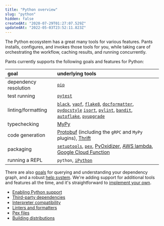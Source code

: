 ```yaml
---
title: "Python overview"
slug: "python"
hidden: false
createdAt: "2020-07-29T01:27:07.529Z"
updatedAt: "2022-05-03T23:52:11.823Z"
---
```

The Python ecosystem has a great many tools for various features. Pants installs, configures, and invokes those tools for you, while taking care of orchestrating the workflow, caching results, and running concurrently.

Pants currently supports the following goals and features for Python:

| goal                  | underlying tools                                                                                                                                                                                                                                                                                                                                                          |
| :-------------------- | :--------------------------------------------------------------------------------------------------------------------------------------------------------------------------------------------------------------------------------------------------------------------------------------------------------------------------------------------------------------------------|
| dependency resolution | [`pip`](doc:python-third-party-dependencies)                                                                                                                                                                                                                                                                                                                              |
| test running          | [`pytest`](doc:python-test-goal)                                                                                                                                                                                                                                                                                                                                          |
| linting/formatting    | [`black`](doc:reference-black), [`yapf`](doc:reference-yapf), [`flake8`](doc:reference-flake8), [`docformatter`](doc:reference-docformatter), [`pydocstyle`](doc:reference-pydocstyle) [`isort`](doc:reference-isort), [`pylint`](doc:reference-pylint), [`bandit`](doc:reference-bandit), [`autoflake`](doc:reference-autoflake), [`pyupgrade`](doc:reference-pyupgrade) |
| typechecking          | [MyPy](doc:python-check-goal)                                                                                                                                                                                                                                                                                                                                             |
| code generation       | [Protobuf](doc:protobuf-python) (including the `gRPC` and `MyPy` plugins), [Thrift](doc:thrift-python)                                                                                                                                                                                                                                                                    |
| packaging             | [`setuptools`](doc:python-distributions), [`pex`](doc:python-package-goal), [PyOxidizer](doc:pyoxidizer), [AWS lambda](doc:awslambda-python), [Google Cloud Function](doc:google-cloud-function-python)                                                                                                                                                                   |
| running a REPL        | `python`, [`iPython`](doc:python-repl-goal)                                                                                                                                                                                                                                                                                                                               |

There are also [goals](doc:project-introspection) for querying and understanding your dependency graph, and a robust [help system](doc:command-line-help). We're adding support for additional tools and features all the time, and it's straightforward to [implement your own](doc:plugins-overview). 

- [Enabling Python support](doc:python-backend) 
- [Third-party dependencies](doc:python-third-party-dependencies) 
- [Interpreter compatibility](doc:python-interpreter-compatibility) 
- [Linters and formatters](doc:python-linters-and-formatters) 
- [Pex files](doc:pex-files) 
- [Building distributions](doc:python-distributions)
